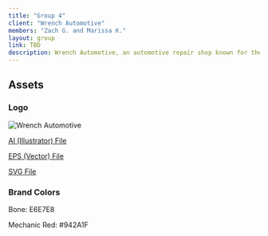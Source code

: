 ```yaml
---
title: "Group 4"
client: "Wrench Automotive"
members: "Zach G. and Marissa K."
layout: group
link: TBD
description: Wrench Automotive, an automotive repair shop known for their personalized and high-quality service.
---
```


## Assets

### Logo
<img src="/groups/assets/group4/wrench.svg" alt="Wrench Automotive" />

<a href="/groups/assets/group4/wrench.ai">AI (Illustrator) File</a>

<a href="/groups/assets/group4/wrench.eps">EPS (Vector) File</a>

<a href="/groups/assets/group4/wrench.svg">SVG File</a>

### Brand Colors

Bone: E6E7E8

Mechanic Red: #942A1F